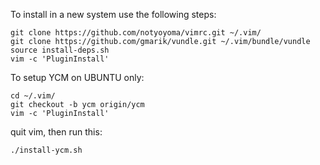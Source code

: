 To install in a new system use the following steps:

    git clone https://github.com/notyoyoma/vimrc.git ~/.vim/
    git clone https://github.com/gmarik/vundle.git ~/.vim/bundle/vundle
    source install-deps.sh
    vim -c 'PluginInstall'


To setup YCM on UBUNTU only:

    cd ~/.vim/
    git checkout -b ycm origin/ycm
    vim -c 'PluginInstall'


quit vim, then run this:

    ./install-ycm.sh

